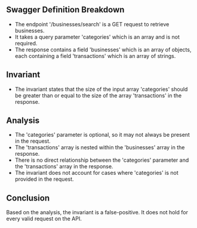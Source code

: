 ## Swagger Definition Breakdown
- The endpoint '/businesses/search' is a GET request to retrieve businesses.
- It takes a query parameter 'categories' which is an array and is not required.
- The response contains a field 'businesses' which is an array of objects, each containing a field 'transactions' which is an array of strings.

## Invariant
- The invariant states that the size of the input array 'categories' should be greater than or equal to the size of the array 'transactions' in the response.

## Analysis
- The 'categories' parameter is optional, so it may not always be present in the request.
- The 'transactions' array is nested within the 'businesses' array in the response.
- There is no direct relationship between the 'categories' parameter and the 'transactions' array in the response.
- The invariant does not account for cases where 'categories' is not provided in the request.

## Conclusion
Based on the analysis, the invariant is a false-positive. It does not hold for every valid request on the API.
